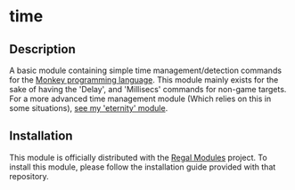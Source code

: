 time
====

## Description
A basic module containing simple time management/detection commands for the [Monkey programming language](https://github.com/blitz-research/monkey). This module mainly exists for the sake of having the 'Delay', and 'Millisecs' commands for non-game targets. For a more advanced time management module (Which relies on this in some situations), [see my 'eternity' module](https://github.com/Regal-Internet-Brothers/eternity).

## Installation
This module is officially distributed with the [Regal Modules](https://github.com/Regal-Internet-Brothers/regal-modules#regal-modules) project. To install this module, please follow the installation guide provided with that repository.
